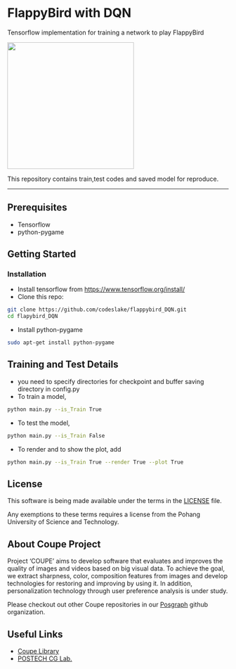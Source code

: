
# FlappyBird with DQN
Tensorflow implementation for training a network to play FlappyBird

<img src="./assets/result.gif" width="288">

This repository contains train,test codes and saved model for reproduce.

--------------------------
## Prerequisites
- Tensorflow
- python-pygame

## Getting Started
### Installation
- Install tensorflow from https://www.tensorflow.org/install/
- Clone this repo:
```bash
git clone https://github.com/codeslake/flappybird_DQN.git
cd flapybird_DQN
```
- Install python-pygame
```bash
sudo apt-get install python-pygame
```

## Training and Test Details
- you need to specify directories for checkpoint and buffer saving directory in config.py
- To train a model,  
```bash
python main.py --is_Train True
```
- To test the model,
```bash
python main.py --is_Train False
```
- To render and to show the plot, add
```bash
python main.py --is_Train True --render True --plot True
```

## License ##
This software is being made available under the terms in the [LICENSE](LICENSE) file.

Any exemptions to these terms requires a license from the Pohang University of Science and Technology.

## About Coupe Project ##
Project ‘COUPE’ aims to develop software that evaluates and improves the quality of images and videos based on big visual data. To achieve the goal, we extract sharpness, color, composition features from images and develop technologies for restoring and improving by using it. In addition, personalization technology through user preference analysis is under study.  
    
Please checkout out other Coupe repositories in our [Posgraph](https://github.com/posgraph) github organization.

## Useful Links ##
* [Coupe Library](http://coupe.postech.ac.kr/)
* [POSTECH CG Lab.](http://cg.postech.ac.kr/)
